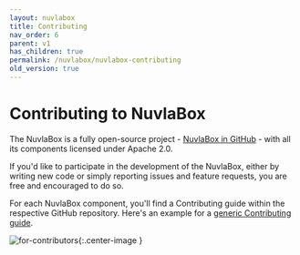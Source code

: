 ```yaml
---
layout: nuvlabox
title: Contributing
nav_order: 6
parent: v1
has_children: true
permalink: /nuvlabox/nuvlabox-contributing
old_version: true
---
```


Contributing to NuvlaBox
========

The NuvlaBox is a fully open-source project - [NuvlaBox in GitHub](https://github.com/nuvlabox/) - with all its components licensed under Apache 2.0.

If you'd like to participate in the development of the NuvlaBox, either by writing new code or simply reporting issues and feature requests, you are free and encouraged to do so. 

For each NuvlaBox component, you'll find a Contributing guide within the respective GitHub repository. Here's an example for a [generic Contributing guide](https://github.com/nuvlabox/agent/blob/master/CONTRIBUTING.md).

![for-contributors](/assets/img/uncle-sam.png){:.center-image }



